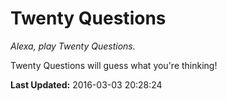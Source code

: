 # Twenty Questions
*Alexa, play Twenty Questions.*

Twenty Questions will guess what you're thinking!

**Last Updated:** 2016-03-03 20:28:24
